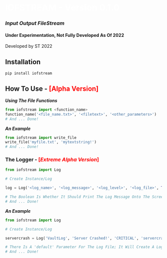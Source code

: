# <span style="color: white">__IOFSTREAM__ - Version 0.1.0 </span>

### *Input Output FileStream*

#### Under Experimentation, Not Fully Developed As Of 2022

Developed by ST 2022

## Installation

```console
pip install iofstream
```


## How To Use - <span style="color: red">[Alpha Version]</span>

*__Using The File Functions__*

```python
from iofstream import <function_name>
function_name('<file_name.txt>', '<filetext>', '<other_parameters>')
# And ... Done!
```
*__An Example__*

```python
from iofstream import write_file
write_file('myfile.txt', 'mytextstring!')
# And ... Done!
```

### The Logger - <span style="color: red">[*__Extreme__ Alpha Version*] </span>

```python
from iofstream import Log

# Create Instance/Log

log = Log('<log_name>', '<log_message>', '<log_level>', '<log_file>', True)

# The Boolean Is Whether It Should Print The Log Message Onto The Screen Or Not
# And ... Done!
```

*__An Example__*

```python
from iofstream import Log

# Create Instance/Log

servercrash = Log('VaultLog', 'Server Crashed!', 'CRITICAL', 'servercrashes.log', False)

# There Is A 'default' Parameter For The Log File; It Will Create A Log File With The Current Date 
# And ... Done!
```
